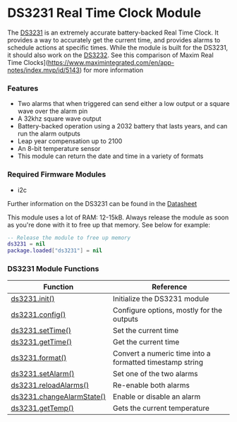 
# DS3231 Real Time Clock Module

The [DS3231](https://www.maximintegrated.com/en/products/digital/real-time-clocks/DS3231.html) is an extremely accurate battery-backed Real Time Clock.  It provides a way to accurately get the current time, and provides alarms to schedule actions at specific times.  While the module is built for the DS3231, it should also work on the [DS3232](https://www.maximintegrated.com/en/products/digital/real-time-clocks/DS3232.html).  See this comparison of Maxim Real Time Clocks](https://www.maximintegrated.com/en/app-notes/index.mvp/id/5143) for more information  


### Features
* Two alarms that when triggered can send either a low output or a square wave over the alarm pin
* A 32khz square wave output
* Battery-backed operation using a 2032 battery that lasts years, and can run the alarm outputs
* Leap year compensation up to 2100
* An 8-bit temperature sensor
* This module can return the date and time in a variety of formats

### Required Firmware Modules
* i2c

Further information on the DS3231 can be found in the [Datasheet](https://datasheets.maximintegrated.com/en/ds/DS3231.pdf)

This module uses a lot of RAM: 12-15kB.  Always release the module as soon as you're done with it to free up that memory.  See below for example:

```Lua
-- Release the module to free up memory
ds3231 = nil
package.loaded["ds3231"] = nil
```

### DS3231 Module Functions

| Function                                             | Reference                                                |
|------------------------------------------------------|----------------------------------------------------------|
| [ds3231.init()](#ds3231init)                         | Initialize the DS3231 module                             |
| [ds3231.config()](#ds3231readadc)                    | Configure options, mostly for the outputs                |
| [ds3231.setTime()](#ds3231settime)                   | Set the current time                                     |
| [ds3231.getTime()](#ds3231gettime)                   | Get the current time                                     |
| [ds3231.format()](#ds3231format)                     | Convert a numeric time into a formatted timestamp string |
| [ds3231.setAlarm()](#ds3231setalarm)                 | Set one of the two alarms                                |
| [ds3231.reloadAlarms()](#ds3231reloadalarms)         | Re-enable both alarms                                    |
| [ds3231.changeAlarmState()](#ds3231changealarmstate) | Enable or disable an alarm                               |
| [ds3231.getTemp()](#ds3231gettemp)                   | Gets the current temperature                             |

